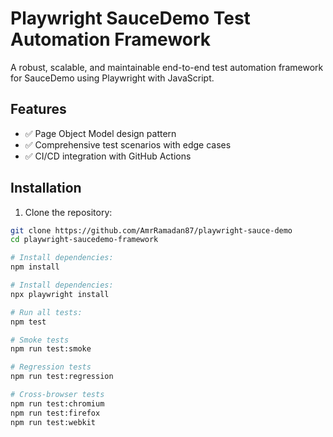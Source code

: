 # Playwright SauceDemo Test Automation Framework

A robust, scalable, and maintainable end-to-end test automation framework for SauceDemo using Playwright with JavaScript.

## Features

- ✅ Page Object Model design pattern
- ✅ Comprehensive test scenarios with edge cases
- ✅ CI/CD integration with GitHub Actions


## Installation

1. Clone the repository:
```bash
git clone https://github.com/AmrRamadan87/playwright-sauce-demo
cd playwright-saucedemo-framework

# Install dependencies:
npm install

# Install dependencies:
npx playwright install

# Run all tests:
npm test

# Smoke tests
npm run test:smoke

# Regression tests
npm run test:regression

# Cross-browser tests
npm run test:chromium
npm run test:firefox
npm run test:webkit
